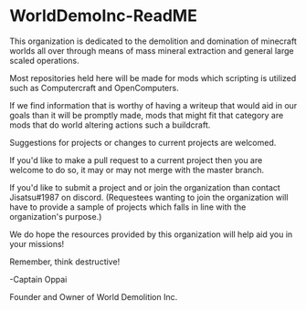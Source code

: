 # WorldDemoInc-ReadME

This organization is dedicated to the demolition and domination of minecraft worlds all over through means of mass mineral extraction and general large scaled operations.

Most repositories held here will be made for mods which scripting is utilized such as Computercraft and OpenComputers.

If we find information that is worthy of having a writeup that would aid in our goals than it will be promptly made, mods that might fit that category are mods that do world altering actions such a buildcraft.

Suggestions for projects or changes to current projects are welcomed.

If you'd like to make a pull request to a current project then you are welcome to do so, it may or may not merge with the master branch.

If you'd like to submit a project and or join the organization than contact Jisatsu#1987 on discord. (Requestees wanting to join the organization will have to provide a sample of projects which falls in line with the organization's purpose.)

We do hope the resources provided by this organization will help aid you in your missions!

Remember, think destructive!

-Captain Oppai

Founder and Owner of World Demolition Inc.
